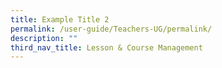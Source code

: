 ```yaml
---
title: Example Title 2
permalink: /user-guide/Teachers-UG/permalink/
description: ""
third_nav_title: Lesson & Course Management
---
```


